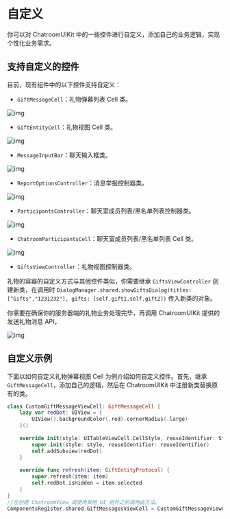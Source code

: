 # 自定义

你可以对 ChatroomUIKit 中的一些控件进行自定义，添加自己的业务逻辑，实现个性化业务需求。

## 支持自定义的控件

目前，现有组件中的以下控件支持自定义：

- `GiftMessageCell`：礼物弹幕列表 Cell 类。

![img](/images/uikit/chatroomios/GiftBarrageCell.png)

- `GiftEntityCell`：礼物视图 Cell 类。

![img](/images/uikit/chatroomios/GiftEntityCell.png)

- `MessageInputBar`：聊天输入框类。

![img](/images/uikit/chatroomios/ChatInputBar.png)

- `ReportOptionsController`：消息举报控制器类。

![img](/images/uikit/chatroomios/ReportOptionsController.png)

- `ParticipantsController`：聊天室成员列表/黑名单列表控制器类。

![img](/images/uikit/chatroomios/ParticipantsController.png)

- `ChatroomParticipantsCell`：聊天室成员列表/黑名单列表 Cell 类。

![img](/images/uikit/chatroomios/ChatroomParticipantsCell.png)

- `GiftsViewController`：礼物视图控制器类。

礼物的容器的自定义方式与其他控件类似，你需要继承 `GiftsViewController` 创建新类，在调用时 `DialogManager.shared.showGiftsDialog(titles: ["Gifts","1231232"], gifts: [self.gift1,self.gift2])` 传入新类的对象。

你需要在确保你的服务器端的礼物业务处理完毕，再调用 ChatroomUIKit 提供的发送礼物消息 API。

![img](/images/uikit/chatroomios/GiftsViewController.png)

## 自定义示例

下面以如何自定义礼物弹幕视图 Cell 为例介绍如何自定义控件。首先，继承 `GiftMessageCell`，添加自己的逻辑，然后在 ChatroomUIKit 中注册新类替换原有的类。

````swift
class CustomGiftMessageViewCell: GiftMessageCell {
    lazy var redDot: UIView = {
        UIView().backgroundColor(.red).cornerRadius(.large)
    }()
    
    override init(style: UITableViewCell.CellStyle, reuseIdentifier: String?) {
        super.init(style: style, reuseIdentifier: reuseIdentifier)
        self.addSubview(redDot)
    }
    
    override func refresh(item: GiftEntityProtocol) {
        super.refresh(item: item)
        self.redDot.isHidden = item.selected
    }
}
//在创建 ChatroomView 或使用其他 UI 组件之前调用此方法。
ComponentsRegister.shared.GiftMessagesViewCell = CustomGiftMessageViewCell.self
````

